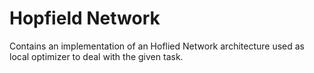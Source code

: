 # Hopfield Network
Contains an implementation of an Hoflied Network architecture used as local optimizer to deal with the given task.
